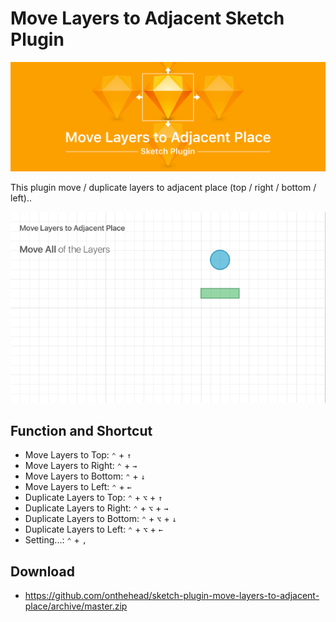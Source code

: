 # Move Layers to Adjacent Sketch Plugin
<img src="https://github.com/onthehead/sketch-plugin-move-layers-to-adjacent-place/blob/master/img/fig-01.png" alt="Move Layers to Adjacent"/>

This plugin move / duplicate layers to adjacent place (top / right / bottom / left)..

<img src="https://github.com/onthehead/sketch-plugin-move-layers-to-adjacent-place/blob/master/img/preview.gif" alt="Preview Move Layers to Adjacent"/>

## Function and Shortcut

* Move Layers to Top: `⌃` + `↑`
* Move Layers to Right: `⌃` + `→`
* Move Layers to Bottom: `⌃` + `↓`
* Move Layers to Left: `⌃` + `←`
* Duplicate Layers to Top: `⌃` + `⌥` + `↑`
* Duplicate Layers to Right: `⌃` + `⌥` + `→`
* Duplicate Layers to Bottom: `⌃` + `⌥` + `↓`
* Duplicate Layers to Left: `⌃` + `⌥` + `←`
* Setting...: `⌃` + `,`

## Download

* https://github.com/onthehead/sketch-plugin-move-layers-to-adjacent-place/archive/master.zip
